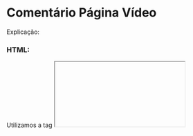 # Comentário Página Vídeo

Explicação:

### HTML:

Utilizamos a tag <iframe> para incorporar o vídeo do YouTube. O valor do atributo src deve ser o link do vídeo, no formato de incorporação (embed), como:
https://www.youtube.com/embed/dQw4w9WgXcQ
Certifique-se de substituir o link pelo URL do vídeo que você deseja exibir.

### CSS:

O .video-wrapper foi configurado para manter a proporção de aspecto 16:9, com padding-bottom: 56.25%.
O iframe do vídeo é dimensionado para ocupar 100% da largura e altura da área disponível.
Todo o conteúdo é centralizado verticalmente e horizontalmente usando flexbox.
Agora, ao abrir este HTML no navegador, você verá o vídeo incorporado do YouTube e poderá reproduzi-lo diretamente na página!

Para gerar o formato embed de um vídeo do YouTube (para incorporá-lo em seu site), você pode seguir estes passos diretamente no YouTube:

Passos para gerar o código embed:
Vá até o vídeo que você quer incorporar.
Abaixo do vídeo, clique no botão Compartilhar (ícone de seta curva).
No menu que aparecer, selecione a opção Incorporar.
O YouTube gerará um código HTML no formato de <iframe>. Este código já estará pronto para ser copiado e colado em seu arquivo HTML.
Copie o código fornecido e insira no seu HTML onde deseja exibir o vídeo.

